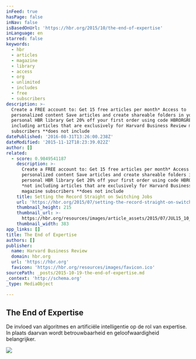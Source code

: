 ```yaml
---
inFeed: true
hasPage: false
inNav: false
isBasedOnUrl: 'https://hbr.org/2015/10/the-end-of-expertise'
inLanguage: en
starred: false
keywords:
  - hbr
  - articles
  - magazine
  - library
  - access
  - org
  - unlimited
  - includes
  - free
  - subscribers
description: >-
  Create a FREE account to: Get 15 free articles per month* Access to
  personalized content Save articles and create shareable folders in your
  personal HBR library Get 20% off your first order using code HBRORGREG3** *not
  including articles that are exclusively for Harvard Business Review magazine
  subscribers **does not include
datePublished: '2016-08-31T13:26:00.238Z'
dateModified: '2015-11-12T18:23:39.022Z'
author: []
related:
  - score: 0.9849541187
    description: >-
      Create a FREE account to: Get 15 free articles per month* Access to
      personalized content Save articles and create shareable folders in your
      personal HBR library Get 20% off your first order using code HBRORGREG3**
      *not including articles that are exclusively for Harvard Business Review
      magazine subscribers **does not include
    title: Setting the Record Straight on Switching Jobs
    url: 'https://hbr.org/2015/07/setting-the-record-straight-on-switching-jobs'
    thumbnail_height: 215
    thumbnail_url: >-
      https://hbr.org/resources/images/article_assets/2015/07/JUL15_10_541065239-383x215.jpg
    thumbnail_width: 383
app_links: []
title: The End of Expertise
authors: []
publisher:
  name: Harvard Business Review
  domain: hbr.org
  url: 'https://hbr.org'
  favicon: 'https://hbr.org/resources/images/favicon.ico'
sourcePath: _posts/2015-10-19-the-end-of-expertise.md
_context: 'http://schema.org'
_type: MediaObject

---
```

<article style=""><h1>The End of Expertise</h1><p>De invloed van algoritmes en artificiële intelligentie op de rol van expertise. In plaats daarvan wordt betrouwbaarheid en geloofwaardigheid belangrijker.</p><img src="https://hbr.org/resources/images/hbr_opengraph_940x490.png" /></article>